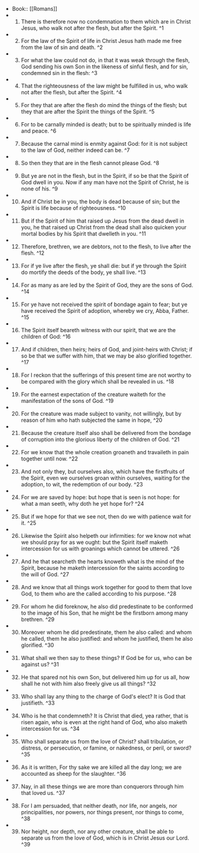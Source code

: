 - Book:: [[Romans]]
- 1. There is therefore now no condemnation to them which are in Christ Jesus, who walk not after the flesh, but after the Spirit. ^1
- 2. For the law of the Spirit of life in Christ Jesus hath made me free from the law of sin and death. ^2
- 3. For what the law could not do, in that it was weak through the flesh, God sending his own Son in the likeness of sinful flesh, and for sin, condemned sin in the flesh: ^3
- 4. That the righteousness of the law might be fulfilled in us, who walk not after the flesh, but after the Spirit. ^4
- 5. For they that are after the flesh do mind the things of the flesh; but they that are after the Spirit the things of the Spirit. ^5
- 6. For to be carnally minded is death; but to be spiritually minded is life and peace. ^6
- 7. Because the carnal mind is enmity against God: for it is not subject to the law of God, neither indeed can be. ^7
- 8. So then they that are in the flesh cannot please God. ^8
- 9. But ye are not in the flesh, but in the Spirit, if so be that the Spirit of God dwell in you. Now if any man have not the Spirit of Christ, he is none of his. ^9
- 10. And if Christ be in you, the body is dead because of sin; but the Spirit is life because of righteousness. ^10
- 11. But if the Spirit of him that raised up Jesus from the dead dwell in you, he that raised up Christ from the dead shall also quicken your mortal bodies by his Spirit that dwelleth in you. ^11
- 12. Therefore, brethren, we are debtors, not to the flesh, to live after the flesh. ^12
- 13. For if ye live after the flesh, ye shall die: but if ye through the Spirit do mortify the deeds of the body, ye shall live. ^13
- 14. For as many as are led by the Spirit of God, they are the sons of God. ^14
- 15. For ye have not received the spirit of bondage again to fear; but ye have received the Spirit of adoption, whereby we cry, Abba, Father. ^15
- 16. The Spirit itself beareth witness with our spirit, that we are the children of God: ^16
- 17. And if children, then heirs; heirs of God, and joint-heirs with Christ; if so be that we suffer with him, that we may be also glorified together. ^17
- 18. For I reckon that the sufferings of this present time are not worthy to be compared with the glory which shall be revealed in us. ^18
- 19. For the earnest expectation of the creature waiteth for the manifestation of the sons of God. ^19
- 20. For the creature was made subject to vanity, not willingly, but by reason of him who hath subjected the same in hope, ^20
- 21. Because the creature itself also shall be delivered from the bondage of corruption into the glorious liberty of the children of God. ^21
- 22. For we know that the whole creation groaneth and travaileth in pain together until now. ^22
- 23. And not only they, but ourselves also, which have the firstfruits of the Spirit, even we ourselves groan within ourselves, waiting for the adoption, to wit, the redemption of our body. ^23
- 24. For we are saved by hope: but hope that is seen is not hope: for what a man seeth, why doth he yet hope for? ^24
- 25. But if we hope for that we see not, then do we with patience wait for it. ^25
- 26. Likewise the Spirit also helpeth our infirmities: for we know not what we should pray for as we ought: but the Spirit itself maketh intercession for us with groanings which cannot be uttered. ^26
- 27. And he that searcheth the hearts knoweth what is the mind of the Spirit, because he maketh intercession for the saints according to the will of God. ^27
- 28. And we know that all things work together for good to them that love God, to them who are the called according to his purpose. ^28
- 29. For whom he did foreknow, he also did predestinate to be conformed to the image of his Son, that he might be the firstborn among many brethren. ^29
- 30. Moreover whom he did predestinate, them he also called: and whom he called, them he also justified: and whom he justified, them he also glorified. ^30
- 31. What shall we then say to these things? If God be for us, who can be against us? ^31
- 32. He that spared not his own Son, but delivered him up for us all, how shall he not with him also freely give us all things? ^32
- 33. Who shall lay any thing to the charge of God's elect? It is God that justifieth. ^33
- 34. Who is he that condemneth? It is Christ that died, yea rather, that is risen again, who is even at the right hand of God, who also maketh intercession for us. ^34
- 35. Who shall separate us from the love of Christ? shall tribulation, or distress, or persecution, or famine, or nakedness, or peril, or sword? ^35
- 36. As it is written, For thy sake we are killed all the day long; we are accounted as sheep for the slaughter. ^36
- 37. Nay, in all these things we are more than conquerors through him that loved us. ^37
- 38. For I am persuaded, that neither death, nor life, nor angels, nor principalities, nor powers, nor things present, nor things to come, ^38
- 39. Nor height, nor depth, nor any other creature, shall be able to separate us from the love of God, which is in Christ Jesus our Lord. ^39
